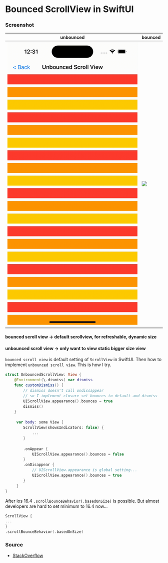# Bounced ScrollView in SwiftUI

### Screenshot
|unbounced|bounced|
|-|-|
|![](/Screenshot/unbounced.gif)|![](/Screenshot/bounced.gif)|

#### bounced scroll view -> default scrollview, for refreshable, dynamic size   
#### unbounced scroll view -> only want to view static bigger size view    
    
`bounced scroll view` is default setting of `ScrollView` in SwiftUI.
Then how to implement `unbounced scroll view`.
This is how I try.   


```swift
struct UnbouncedScrollView: View {
    @Environment(\.dismiss) var dismiss
    func customDismiss() {
        // dismiss doesn't call ondissappear
        // so I implement closure set bounces to default and dismiss
        UIScrollView.appearance().bounces = true
        dismiss()
    }

     var body: some View {
        ScrollView(showsIndicators: false) {
            ...
        }

        .onAppear {
            UIScrollView.appearance().bounces = false
        }
        .onDisappear {
            // UIScrollView.appearance is global setting...
            UIScrollView.appearance().bounces = true
        }
     }
}
```

After ios 16.4 `.scrollBounceBehavior(.basedOnSize)` is possible.
But almost developers are hard to set minimum to 16.4 now...

```swift
ScrollView {
...
}
.scrollBounceBehavior(.basedOnSize)
```


### Source
- [StackOverflow](https://stackoverflow.com/questions/58799474/how-to-disable-scrollview-bounce-in-swiftui)